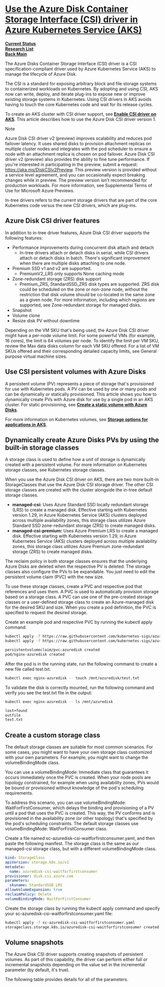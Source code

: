 # **[Use the Azure Disk Container Storage Interface (CSI) driver in Azure Kubernetes Service (AKS)](https://learn.microsoft.com/en-us/azure/aks/azure-disk-csi)**

**[Current Status](../../../../../development/status/weekly/current_status.md)**\
**[Research List](../../../../research_list.md)**\
**[Back Main](../../../../../README.md)**

The Azure Disks Container Storage Interface (CSI) driver is a CSI specification-compliant driver used by Azure Kubernetes Service (AKS) to manage the lifecycle of Azure Disk.

The CSI is a standard for exposing arbitrary block and file storage systems to containerized workloads on Kubernetes. By adopting and using CSI, AKS now can write, deploy, and iterate plug-ins to expose new or improve existing storage systems in Kubernetes. Using CSI drivers in AKS avoids having to touch the core Kubernetes code and wait for its release cycles.

To create an AKS cluster with CSI driver support, see **[Enable CSI driver on AKS](https://learn.microsoft.com/en-us/azure/aks/csi-storage-drivers)**. This article describes how to use the Azure Disk CSI driver version 1.

Note

Azure Disk CSI driver v2 (preview) improves scalability and reduces pod failover latency. It uses shared disks to provision attachment replicas on multiple cluster nodes and integrates with the pod scheduler to ensure a node with an attachment replica is chosen on pod failover. Azure Disk CSI driver v2 (preview) also provides the ability to fine tune performance. If you're interested in participating in the preview, submit a request: <https://aka.ms/DiskCSIv2Preview>. This preview version is provided without a service level agreement, and you can occasionally expect breaking changes while in preview. The preview version isn't recommended for production workloads. For more information, see Supplemental Terms of Use for Microsoft Azure Previews.

In-tree drivers refers to the current storage drivers that are part of the core Kubernetes code versus the new CSI drivers, which are plug-ins.

## Azure Disk CSI driver features

In addition to in-tree driver features, Azure Disk CSI driver supports the following features:

- Performance improvements during concurrent disk attach and detach
  - In-tree drivers attach or detach disks in serial, while CSI drivers attach or detach disks in batch. There's significant improvement when there are multiple disks attaching to one node.
- Premium SSD v1 and v2 are supported.
  - PremiumV2_LRS only supports None caching mode
- Zone-redundant storage (ZRS) disk support
  - Premium_ZRS, StandardSSD_ZRS disk types are supported. ZRS disk could be scheduled on the zone or non-zone node, without the restriction that disk volume should be co-located in the same zone as a given node. For more information, including which regions are supported, see Zone-redundant storage for managed disks.
- Snapshot
- Volume clone
- Resize disk PV without downtime

Depending on the VM SKU that's being used, the Azure Disk CSI driver might have a per-node volume limit. For some powerful VMs (for example, 16 cores), the limit is 64 volumes per node. To identify the limit per VM SKU, review the Max data disks column for each VM SKU offered. For a list of VM SKUs offered and their corresponding detailed capacity limits, see General purpose virtual machine sizes.

## Use CSI persistent volumes with Azure Disks

A persistent volume (PV) represents a piece of storage that's provisioned for use with Kubernetes pods. A PV can be used by one or many pods and can be dynamically or statically provisioned. This article shows you how to dynamically create PVs with Azure disk for use by a single pod in an AKS cluster. For static provisioning, see **[Create a static volume with Azure Disks](https://learn.microsoft.com/en-us/azure/aks/azure-csi-disk-storage-provision#statically-provision-a-volume)**.

For more information on Kubernetes volumes, see **[Storage options for applications in AKS](https://learn.microsoft.com/en-us/azure/aks/concepts-storage)**.

## Dynamically create Azure Disks PVs by using the built-in storage classes

A storage class is used to define how a unit of storage is dynamically created with a persistent volume. For more information on Kubernetes storage classes, see Kubernetes storage classes.

When you use the Azure Disk CSI driver on AKS, there are two more built-in StorageClasses that use the Azure Disk CSI storage driver. The other CSI storage classes are created with the cluster alongside the in-tree default storage classes.

- **managed-csi:** Uses Azure Standard SSD locally redundant storage (LRS) to create a managed disk. Effective starting with Kubernetes version 1.29, in Azure Kubernetes Service (AKS) clusters deployed across multiple availability zones, this storage class utilizes Azure Standard SSD zone-redundant storage (ZRS) to create managed disks.
- **managed-csi-premium:** Uses Azure Premium LRS to create a managed disk. Effective starting with Kubernetes version 1.29, in Azure Kubernetes Service (AKS) clusters deployed across multiple availability zones, this storage class utilizes Azure Premium zone-redundant storage (ZRS) to create managed disks.

The reclaim policy in both storage classes ensures that the underlying Azure Disks are deleted when the respective PV is deleted. The storage classes also configure the PVs to be expandable. You just need to edit the persistent volume claim (PVC) with the new size.

To use these storage classes, create a PVC and respective pod that references and uses them. A PVC is used to automatically provision storage based on a storage class. A PVC can use one of the pre-created storage classes or a user-defined storage class to create an Azure-managed disk for the desired SKU and size. When you create a pod definition, the PVC is specified to request the desired storage.

Create an example pod and respective PVC by running the kubectl apply command:

```bash
kubectl apply -f https://raw.githubusercontent.com/kubernetes-sigs/azuredisk-csi-driver/master/deploy/example/pvc-azuredisk-csi.yaml
kubectl apply -f https://raw.githubusercontent.com/kubernetes-sigs/azuredisk-csi-driver/master/deploy/example/nginx-pod-azuredisk.yaml

persistentvolumeclaim/pvc-azuredisk created
pod/nginx-azuredisk created
```

After the pod is in the running state, run the following command to create a new file called test.txt.

```bash
kubectl exec nginx-azuredisk -- touch /mnt/azuredisk/test.txt
```

To validate the disk is correctly mounted, run the following command and verify you see the test.txt file in the output:

```bash
kubectl exec nginx-azuredisk -- ls /mnt/azuredisk

lost+found
outfile
test.txt
```

## Create a custom storage class

The default storage classes are suitable for most common scenarios. For some cases, you might want to have your own storage class customized with your own parameters. For example, you might want to change the volumeBindingMode class.

You can use a volumeBindingMode: Immediate class that guarantees it occurs immediately once the PVC is created. When your node pools are topology constrained, for example when using availability zones, PVs would be bound or provisioned without knowledge of the pod's scheduling requirements.

To address this scenario, you can use volumeBindingMode: WaitForFirstConsumer, which delays the binding and provisioning of a PV until a pod that uses the PVC is created. This way, the PV conforms and is provisioned in the availability zone (or other topology) that's specified by the pod's scheduling constraints. The default storage classes use volumeBindingMode: WaitForFirstConsumer class.

Create a file named sc-azuredisk-csi-waitforfirstconsumer.yaml, and then paste the following manifest. The storage class is the same as our managed-csi storage class, but with a different volumeBindingMode class.

```yaml
kind: StorageClass
apiVersion: storage.k8s.io/v1
metadata:
  name: azuredisk-csi-waitforfirstconsumer
provisioner: disk.csi.azure.com
parameters:
  skuname: StandardSSD_LRS
allowVolumeExpansion: true
reclaimPolicy: Delete
volumeBindingMode: WaitForFirstConsumer
```

Create the storage class by running the kubectl apply command and specify your sc-azuredisk-csi-waitforfirstconsumer.yaml file:

```bash
kubectl apply -f sc-azuredisk-csi-waitforfirstconsumer.yaml
storageclass.storage.k8s.io/azuredisk-csi-waitforfirstconsumer created
```

## Volume snapshots

The Azure Disk CSI driver supports creating snapshots of persistent volumes. As part of this capability, the driver can perform either full or incremental snapshots depending on the value set in the incremental parameter (by default, it's true).

The following table provides details for all of the parameters.
